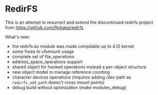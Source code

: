 # RedirFS
This is an attempt to resurrect and extend the discontinued redirfs project from https://github.com/fhrbata/redirfs

What's new:
 - the redirfs.ko module was made compilable up to 4.12 kernel
 - some fixies to vfsmount usage
 - complete set of file_operations
 - address_space_operations support
 - shared object for hooked operations instead a per-object structure
 - new object model to manage reference counting
 - character devices operations (requires adding /dev path as ```redirfs_add_path``` doesn't cross mount points)
 - debug build without optimization (make modules_debug)
